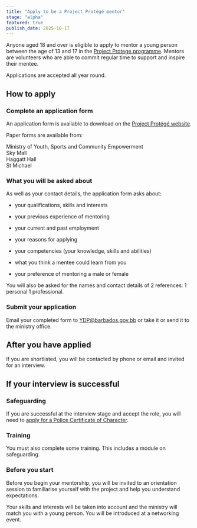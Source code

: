 ```yaml
---
title: "Apply to be a Project Protégé mentor"
stage: "alpha"
featured: true
publish_date: 2025-10-17
---
```


Anyone aged 18 and over is eligible to apply to mentor a young person between the age of 13 and 17 in the [Project Protege programme](https://www.mysce.gov.bb/event_detail/5). Mentors are volunteers who are able to commit regular time to support and inspire their mentee.

Applications are accepted all year round.

## How to apply 

### Complete an application form

An application form is available to download on the [Project Protégé website](https://www.mysce.gov.bb/event_detail/5).

Paper forms are available from:

Ministry of Youth, Sports and Community Empowerment  
Sky Mall  
Haggatt Hall  
St Michael

### What you will be asked about

As well as your contact details, the application form asks about:

- your qualifications, skills and interests

- your previous experience of mentoring

- your current and past employment

- your reasons for applying

- your competencies (your knowledge, skills and abilities)

- what you think a mentee could learn from you

- your preference of mentoring a male or female

You will also be asked for the names and contact details of 2 references: 1 personal 1 professional.

### Submit your application

Email your completed form to [YDP@barbados.gov.bb](mailto:YDP@barbados.gov.bb) or take it or send it to the ministry office.

## After you have applied

If you are shortlisted, you will be contacted by phone or email and invited for an interview.

## If your interview is successful

### Safeguarding

If you are successful at the interview stage and accept the role, you will need to [apply for a Police Certificate of Character](https://forms.gov.bb/CertificateOfCharacter).

### Training

You must also complete some training. This includes a module on safeguarding.

### Before you start

Before you begin your mentorship, you will be invited to an orientation session to familiarise yourself with the project and help you understand expectations.

Your skills and interests will be taken into account and the ministry will match you with a young person. You will be introduced at a networking event.
